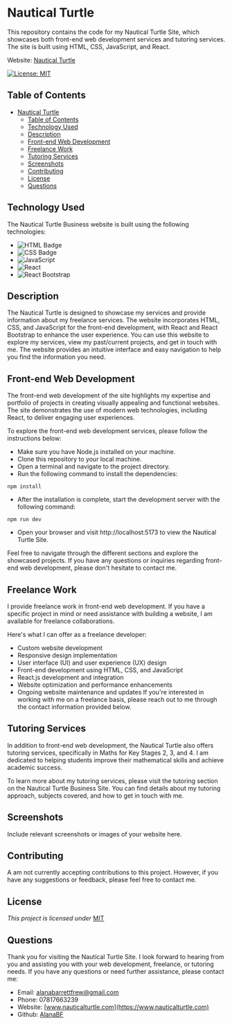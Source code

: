 # Nautical Turtle

This repository contains the code for my Nautical Turtle Site, which showcases both front-end web development services and tutoring services. The site is built using HTML, CSS, JavaScript, and React.

Website: [Nautical Turtle](https://nauticalturtle.com)

[![License: MIT](https://img.shields.io/badge/License-MIT-yellow.svg)](https://opensource.org/licenses/MIT)
## Table of Contents

- [Nautical Turtle](#nautical-turtle)
  - [Table of Contents](#table-of-contents)
  - [Technology Used](#technology-used)
  - [Description](#description)
  - [Front-end Web Development](#front-end-web-development)
  - [Freelance Work](#freelance-work)
  - [Tutoring Services](#tutoring-services)
  - [Screenshots](#screenshots)
  - [Contributing](#contributing)
  - [License](#license)
  - [Questions](#questions)

## Technology Used

The Nautical Turtle Business website is built using the following technologies:

- ![HTML Badge](https://img.shields.io/badge/HTML5-E34F26?style=for-the-badge&logo=html5&logoColor=white)
- ![CSS Badge](https://img.shields.io/badge/CSS3-1572B6?style=for-the-badge&logo=css3&logoColor=white)
- ![JavaScript](https://img.shields.io/badge/javascript-%23323330.svg?style=for-the-badge&logo=javascript&logoColor=%23F7DF1E)
- ![React](https://img.shields.io/badge/react-%2320232a.svg?style=for-the-badge&logo=react&logoColor=%2361DAFB)
- ![React Bootstrap](https://img.shields.io/badge/react%20bootstrap-563d7c?style=for-the-badge&logo=bootstrap&logoColor=white)

## Description

The Nautical Turtle is designed to showcase my services and provide information about my freelance services. The website incorporates HTML, CSS, and JavaScript for the front-end development, with React and React Bootstrap to enhance the user experience. You can use this website to explore my services, view my past/current projects, and get in touch with me. The website provides an intuitive interface and easy navigation to help you find the information you need.

## Front-end Web Development

The front-end web development of the site highlights my expertise and portfolio of projects in creating visually appealing and functional websites. The site demonstrates the use of modern web technologies, including React, to deliver engaging user experiences.

To explore the front-end web development services, please follow the instructions below:

- Make sure you have Node.js installed on your machine.
- Clone this repository to your local machine.
- Open a terminal and navigate to the project directory.
- Run the following command to install the dependencies:

```npm install```

- After the installation is complete, start the development server with the following command:

```npm run dev```

- Open your browser and visit http://localhost:5173 to view the Nautical Turtle Site.

Feel free to navigate through the different sections and explore the showcased projects. If you have any questions or inquiries regarding front-end web development, please don't hesitate to contact me.

## Freelance Work

I provide freelance work in front-end web development. If you have a specific project in mind or need assistance with building a website, I am available for freelance collaborations.

Here's what I can offer as a freelance developer:

- Custom website development
- Responsive design implementation
- User interface (UI) and user experience (UX) design
- Front-end development using HTML, CSS, and JavaScript
- React.js development and integration
- Website optimization and performance enhancements
- Ongoing website maintenance and updates
If you're interested in working with me on a freelance basis, please reach out to me through the contact information provided below.

## Tutoring Services

In addition to front-end web development, the Nautical Turtle also offers tutoring services, specifically in Maths for Key Stages 2, 3, and 4. I am dedicated to helping students improve their mathematical skills and achieve academic success.

To learn more about my tutoring services, please visit the tutoring section on the Nautical Turtle Business Site. You can find details about my tutoring approach, subjects covered, and how to get in touch with me.

## Screenshots

Include relevant screenshots or images of your website here.

## Contributing

A am not currently accepting contributions to this project. However, if you have any suggestions or feedback, please feel free to contact me.

## License

*This project is licensed under* [MIT](https://choosealicense.com/licenses/mit/)

## Questions

Thank you for visiting the Nautical Turtle Site. I look forward to hearing from you and assisting you with your web development, freelance, or tutoring needs. If you have any questions or need further assistance, please contact me:

- Email: [alanabarrettfrew@gmail.com](mailto:alanabarrettfrew@gmail.com)
- Phone: 07817663239
- Website: [www.nauticalturtle.com](https://www.nauticalturtle.com)
- Github: [AlanaBF](https://github.com/AlanaBF)
